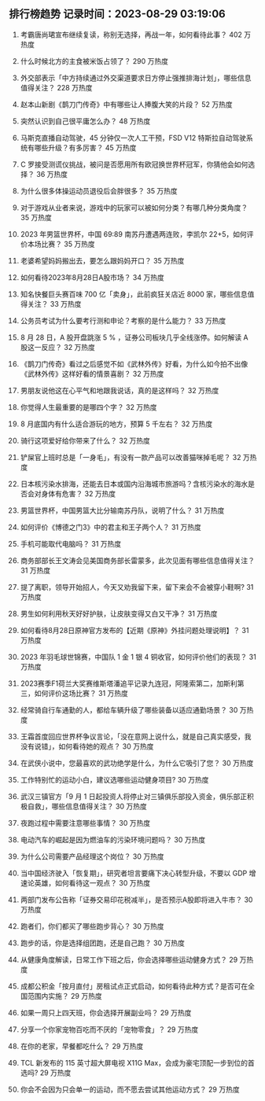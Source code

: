 
## 排行榜趋势 记录时间：2023-08-29 03:19:06
  
  1. 考霸唐尚珺宣布继续复读，称别无选择，再战一年，如何看待此事？ 402 万热度
    
  2. 什么时候北方的主食被米饭占领了？ 290 万热度
    
  3. 外交部表示「中方持续通过外交渠道要求日方停止强推排海计划」，哪些信息值得关注？ 228 万热度
    
  4. 赵本山新剧《鹊刀门传奇》中有哪些让人捧腹大笑的片段？ 52 万热度
    
  5. 突然认识到自己很平庸怎么办？ 48 万热度
    
  6. 马斯克直播自动驾驶，45 分钟仅一次人工干预，FSD V12 特斯拉自动驾驶系统有哪些升级？有多厉害？ 45 万热度
    
  7. C 罗接受测谎仪挑战，被问是否愿用所有欧冠换世界杯冠军，你猜他会如何选择？ 36 万热度
    
  8. 为什么很多体操运动员退役后会胖很多？ 35 万热度
    
  9. 对于游戏从业者来说，游戏中的玩家可以被如何分类？有哪几种分类角度？ 35 万热度
    
  10. 2023 年男篮世界杯，中国 69:89 南苏丹遭遇两连败，李凯尔 22+5，如何评价本场比赛？ 35 万热度
    
  11. 老婆希望妈妈搬出去，要怎么跟妈妈开口？ 35 万热度
    
  12. 如何看待2023年8月28日A股市场？ 34 万热度
    
  13. 知名快餐巨头赛百味 700 亿「卖身」，此前疯狂关店近 8000 家，哪些信息值得关注？ 33 万热度
    
  14. 公务员考试为什么要考行测和申论？考察的是什么能力？ 33 万热度
    
  15. 8 月 28 日，A 股开盘跳涨 5 % ，证券公司板块几乎全线涨停。如何解读 A 股这一反应？ 32 万热度
    
  16. 《鹊刀门传奇》看过之后感觉不如《武林外传》好看，为什么如今拍不出像《武林外传》这样好看的情景喜剧？ 32 万热度
    
  17. 男朋友说他这在心平气和地跟我说话，真的是这样吗？ 32 万热度
    
  18. 你觉得人生最重要的是哪四个字？ 32 万热度
    
  19. 8 月底国内有什么适合游玩的地方，预算 5 千左右？ 32 万热度
    
  20. 骑行这项爱好给你带来了什么？ 32 万热度
    
  21. 铲屎官上班时总是「一身毛」，有没有一款产品可以改善猫咪掉毛呢？ 32 万热度
    
  22. 日本核污染水排海，还能去日本或国内沿海城市旅游吗？含核污染水的海水是否会对身体有危害？ 32 万热度
    
  23. 男篮世界杯，中国男篮大比分输南苏丹队，说明了什么？ 31 万热度
    
  24. 如何评价《博德之门3》中的君主和王子两个人？ 31 万热度
    
  25. 手机可能取代电脑吗？ 31 万热度
    
  26. 商务部部长王文涛会见美国商务部长雷蒙多，此次见面有哪些信息值得关注？ 31 万热度
    
  27. 提了离职，领导开始招人，今天又劝我留下来，留下来会不会被穿小鞋啊? 31 万热度
    
  28. 男生如何利用秋天好好护肤，让皮肤变得又白又干净？ 31 万热度
    
  29. 如何看待8月28日原神官方发布的【近期《原神》外挂问题处理说明】？ 31 万热度
    
  30. 2023 年羽毛球世锦赛，中国队 1 金 1 银 4 铜收官，如何评价他们的表现？ 31 万热度
    
  31. 2023赛季F1荷兰大奖赛维斯塔潘追平记录九连冠，阿隆索第二，加斯利第三，如何评价这场比赛？ 31 万热度
    
  32. 经常骑自行车通勤的人，都给车辆升级了哪些装备以适应通勤场景？ 30 万热度
    
  33. 王霜首度回应世界杯争议言论，「没在意网上说什么，就是自己真实感受，我没有说错」，如何看待她的观点？ 30 万热度
    
  34. 在武侠小说中，您最喜欢的武功绝学是什么，为什么它吸引了您？ 30 万热度
    
  35. 工作特别忙的运动小白，建议选哪些运动健身项目? 30 万热度
    
  36. 武汉三镇官方「9 月 1 日起投资人将停止对三镇俱乐部投入资金，俱乐部正积极自救」，哪些信息值得关注？ 30 万热度
    
  37. 夜跑过程中需要注意哪些事情？ 30 万热度
    
  38. 电动汽车的崛起是因为燃油车的污染环境问题吗？ 30 万热度
    
  39. 为什么公司需要产品经理这个岗位？ 30 万热度
    
  40. 当中国经济驶入「恢复期」，研究者坦言要痛下决心转型升级，不要以 GDP 增速论英雄，如何看待这一观点？ 30 万热度
    
  41. 两部门发布公告称「证券交易印花税减半」，是否预示A股即将进入牛市？ 30 万热度
    
  42. 跑者们，你们都买了哪些跑步背心？ 30 万热度
    
  43. 跑步的话，你是选择组团跑，还是自己跑？ 30 万热度
    
  44. 从健康角度解读，日常工作下班之后，你会选择哪些运动健身方式？ 29 万热度
    
  45. 成都公积金「按月直付」房租试点正式启动，如何看待此种方式？是否可在全国范围内实施？ 29 万热度
    
  46. 如果一周只上四天班，你会选择开展副业吗？ 29 万热度
    
  47. 分享一个你家宠物百吃而不厌的「宠物零食」？ 29 万热度
    
  48. 在你的老家，早餐都吃什么？ 29 万热度
    
  49. TCL 新发布的 115 英寸超大屏电视 X11G Max，会成为豪宅顶配一步到位的首选吗? 29 万热度
    
  50. 你会不会因为只会单一的运动，而不愿去尝试其他运动方式？ 29 万热度
    